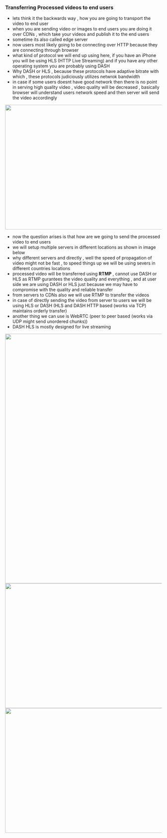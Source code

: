 ### Transferring Processed videos to end users
- lets think it the backwards way , how you are going to transport the video to end user
- when you are sending video or images to end users you are doing it over CDNs , which take your videos and publish it to the end users
- sometime its also called edge server
- now users most likely going to be connecting over HTTP because they are connecting through browser
- what kind of protocol we will end up using here, if you have an iPhone you will be using HLS (HTTP Live Streaming) and if you have any other operating system you are probably using DASH
- Why DASH or HLS , because these protocols have adaptive bitrate with which , these protocols judiciously utilizes netwrok bandwidth
- in case if some users doesnt have good network then there is no point in serving high quality video , video quality will be decreased , basically browser will understand users network speed and then server will send the video accordingly


<img width=600 height=400 src="https://github.com/user-attachments/assets/38acbd23-617d-4913-bfbe-f12bac69be1d">

- now the question arises is that how are we going to send the processed video to end users
- we will setup multiple servers in different locations as shown in image below
- why different servers and directly , well the speed of propagation of video might not be fast , to speed things up we will be using severs in different countries locations
- processed video will be transferred using **RTMP** , cannot use DASH or HLS as RTMP gurantees the video quality and everything , and at user side we are using DASH or HLS just because we may have to compromise with the quality and reliable transfer
- from servers to CDNs also we will use RTMP to transfer the videos
- in case of directly sending the video from server to users we will be using HLS or DASH (HLS and DASH HTTP based (works via TCP) maintains orderly transfer)
- another thing we can use is WebRTC (peer to peer based (works via UDP might send unordered chunks))
- DASH HLS is mostly designed for live streaming 

<img width=600 height=800 src="https://github.com/user-attachments/assets/ac7f170e-d43d-463b-9450-6d94c74ebdd8">

<img width=600 height=400 src="https://github.com/user-attachments/assets/73477474-1c24-434d-b97c-cc9128ab2164">

<img width=600 height=400 src="https://github.com/user-attachments/assets/38be3dcc-9006-47aa-abf7-7ccf35da4bcb">



